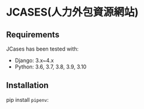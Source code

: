 # JCASES(人力外包資源網站)

## Requirements

JCases has been tested with:

- Django: 3.x~4.x
- Python: 3.6, 3.7, 3.8, 3.9, 3.10

## Installation

pip install `pipenv`:
